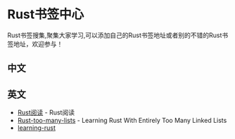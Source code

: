 # Rust书签中心

Rust书签搜集,聚集大家学习,可以添加自己的Rust书签地址或者别的不错的Rust书签地址，欢迎参与！

## 中文

## 英文

* [Rust阅读](https://readrust.net/) - Rust阅读
* [Rust-too-many-lists](http://cglab.ca/~abeinges/blah/too-many-lists/book/) - Learning Rust With Entirely Too Many Linked Lists
* [learning-rust](https://learning-rust.github.io/docs/a1.why_rust.html)
